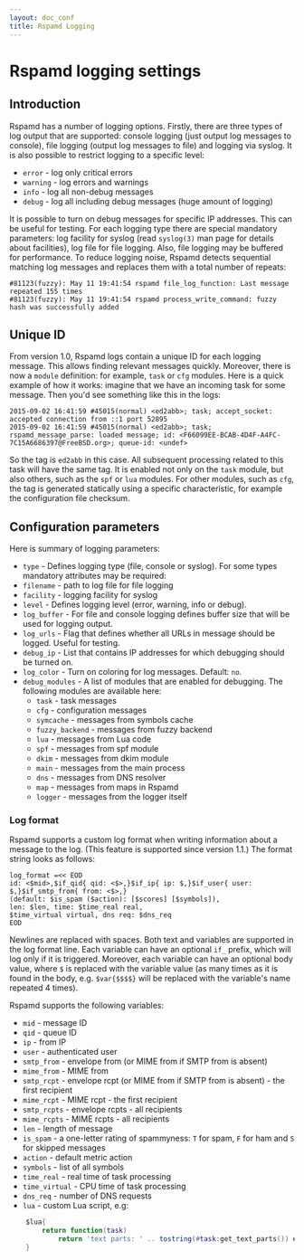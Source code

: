 ```yaml
---
layout: doc_conf
title: Rspamd Logging
---
```

# Rspamd logging settings

## Introduction
Rspamd has a number of logging options. Firstly, there are three types of log output that are supported: console logging (just output log messages to console), file logging (output log messages to file) and logging via syslog. It is also possible to restrict logging to a specific level:

* `error` - log only critical errors
* `warning` - log errors and warnings
* `info` - log all non-debug messages
* `debug` - log all including debug messages (huge amount of logging)

It is possible to turn on debug messages for specific IP addresses. This can be useful for testing. For each logging type there are special mandatory parameters: log facility for syslog (read `syslog(3)` man page for details about facilities), log file for file logging. Also, file logging may be buffered for performance. To reduce logging noise, Rspamd detects sequential matching log messages and replaces them with a total number of repeats:

	#81123(fuzzy): May 11 19:41:54 rspamd file_log_function: Last message repeated 155 times
	#81123(fuzzy): May 11 19:41:54 rspamd process_write_command: fuzzy hash was successfully added

## Unique ID

From version 1.0, Rspamd logs contain a unique ID for each logging message. This allows finding relevant messages quickly. Moreover, there is now a `module` definition: for example, `task` or `cfg` modules. Here is a quick example of how it works: imagine that we have an incoming task for some message. Then you'd see something like this in the logs:

    2015-09-02 16:41:59 #45015(normal) <ed2abb>; task; accept_socket: accepted connection from ::1 port 52895
    2015-09-02 16:41:59 #45015(normal) <ed2abb>; task; rspamd_message_parse: loaded message; id: <F66099EE-BCAB-4D4F-A4FC-7C15A6686397@FreeBSD.org>; queue-id: <undef>

So the tag is `ed2abb` in this case. All subsequent processing related to this task will have the same tag. It is enabled not only on the `task` module, but also others, such as the `spf` or `lua` modules. For other modules, such as `cfg`, the tag is generated statically using a specific characteristic, for example the configuration file checksum.

## Configuration parameters

Here is summary of logging parameters:

- `type` - Defines logging type (file, console or syslog). For some types mandatory attributes may be required:
- `filename` - path to log file for file logging
- `facility` - logging facility for syslog
- `level` - Defines logging level (error, warning, info or debug).
- `log_buffer` - For file and console logging defines buffer size that will be used for logging output.
- `log_urls` - Flag that defines whether all URLs in message should be logged. Useful for testing.
- `debug_ip` - List that contains IP addresses for which debugging should be turned on.
- `log_color` - Turn on coloring for log messages. Default: `no`.
- `debug_modules` - A list of modules that are enabled for debugging. The following modules are available here:
    + `task` - task messages
    + `cfg` - configuration messages
    + `symcache` - messages from symbols cache
    + `fuzzy_backend` - messages from fuzzy backend
    + `lua` - messages from Lua code
    + `spf` - messages from spf module
    + `dkim` - messages from dkim module
    + `main` - messages from the main process
    + `dns` - messages from DNS resolver
    + `map` - messages from maps in Rspamd
    + `logger` - messages from the logger itself

### Log format

Rspamd supports a custom log format when writing information about a message to the log. (This feature is supported since version 1.1.) The format string looks as follows:


	log_format =<< EOD
	id: <$mid>,$if_qid{ qid: <$>,}$if_ip{ ip: $,}$if_user{ user: $,}$if_smtp_from{ from: <$>,}
	(default: $is_spam ($action): [$scores] [$symbols]),
	len: $len, time: $time_real real,
	$time_virtual virtual, dns req: $dns_req
	EOD

Newlines are replaced with spaces. Both text and variables are supported in the log format line. Each variable can have an optional `if_` prefix, which will log only if it is triggered. Moreover, each variable can have an optional body value, where `$` is replaced with the variable value (as many times as it is found in the body, e.g. `$var{$$$$}` will be replaced with the variable's name repeated 4 times).

Rspamd supports the following variables:

- `mid` - message ID
- `qid` - queue ID
- `ip` - from IP
- `user` - authenticated user
- `smtp_from` - envelope from (or MIME from if SMTP from is absent)
- `mime_from` - MIME from
- `smtp_rcpt` - envelope rcpt (or MIME from if SMTP from is absent) - the first recipient
- `mime_rcpt` - MIME rcpt - the first recipient
- `smtp_rcpts` - envelope rcpts - all recipients
- `mime_rcpts` - MIME rcpts - all recipients
- `len` - length of message
- `is_spam` - a one-letter rating of spammyness: `T` for spam, `F` for ham and `S` for skipped messages
- `action` - default metric action
- `symbols` - list of all symbols
- `time_real` - real time of task processing
- `time_virtual` - CPU time of task processing
- `dns_req` - number of DNS requests
- `lua` - custom Lua script, e.g:

~~~lua
	$lua{
		return function(task) 
			return 'text parts: ' .. tostring(#task:get_text_parts()) end
	}
~~~
